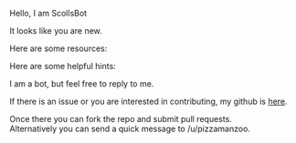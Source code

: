 Hello, I am ScollsBot

It looks like you are new. 

Here are some resources:

Here are some helpful hints:


I am a bot, but feel free to reply to me. 

If there is an issue or you are interested in contributing,
my github is [here](https://github.com/fahlmant/reddit-bot/tree/master/scrolls).

Once there you can fork the repo and submit pull requests.<br>
Alternatively you can send a quick message to /u/pizzamanzoo.

